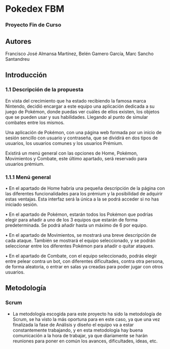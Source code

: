# Pokedex FBM

### Proyecto Fin de Curso
       
## Autores
Francisco José Almansa Martínez, Belén Gamero García, Marc Sancho Santandreu

##  Introducción

### 1.1 Descripción de la propuesta

En vista del crecimiento que ha estado recibiendo la famosa marca Nintendo, decidió encargar a este equipo una aplicación dedicada a su juego de Pokémon, donde puedas ver cuáles de ellos existen, los objetos que se pueden usar y sus habilidades. Llegando al punto de simular combates entre los mismos.

Una aplicación de Pokémon, con una página web formada por un inicio de sesión sencillo con usuario y contraseña, que se dividirá en dos tipos de usuarios, los usuarios comunes y los usuarios Prémium.

Existirá un menú general con las opciones de Home, Pokémon, Movimientos y Combate, este último apartado, será reservado para usuarios prémium.

### 1.1.1 Menú general

• En el apartado de Home habría una pequeña descripción de la página con las diferentes funcionalidades para los prémium y la posibilidad de adquirir estas ventajas. Esta interfaz será la única a la se podrá acceder si no has iniciado sesión.

• En el apartado de Pokémon, estarán todos los Pokémon que podrías elegir para añadir a uno de los 3 equipos que estarán de forma predeterminada. Se podrá añadir hasta un máximo de 6 por equipo.

• En el apartado de Movimientos, se mostrará una breve descripción de cada ataque. También se mostrará el equipo seleccionado, y se podrán seleccionar entre los diferentes Pokémon para añadir o quitar ataques.

• En el apartado de Combate, con el equipo seleccionado, podrás elegir entre pelear contra un bot, con diferentes dificultades, contra otra persona, de forma aleatoria, o entrar en salas ya creadas para poder jugar con otros usuarios.

## Metodología

### Scrum

- La metodología escogida para este proyecto ha sido la metodología de Scrum, se ha visto la más oportuna para en este caso, ya que una vez finalizada la fase de Análisis y diseño el equipo va a estar constantemente trabajando, y en esta metodología hay buena comunicación a la hora de trabajar, ya que diariamente se harán reuniones para poner en común los avances, dificultades, ideas, etc.


